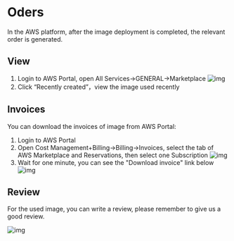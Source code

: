 # Oders

In the AWS platform, after the image deployment is completed, the relevant order is generated.

## View

1. Login to AWS Portal, open All Services->GENERAL->Marketplace
   ![img](https://libs.websoft9.com/Websoft9/DocsPicture/en/AWS/AWS-mkbackend-websoft9.png)
2. Click “Recently created”，view the image used recently

## Invoices

You can download the invoices of image from AWS Portal:

1. Login to AWS Portal
2. Open Cost Management+Billing->Billing->Invoices, select the tab of AWS Marketplace and Reservations, then select one Subscription
   ![img](https://libs.websoft9.com/Websoft9/DocsPicture/en/AWS/AWS-getinvoice0-websoft9.png)
3. Wait for one minute, you can see the "Download invoice" link below
   ![img](https://libs.websoft9.com/Websoft9/DocsPicture/en/AWS/AWS-getinvoice-websoft9.png)

## Review

For the used image, you can write a review, please remember to give us a good review.

![img](https://libs.websoft9.com/Websoft9/DocsPicture/en/AWS/AWS-review-websoft9.png)